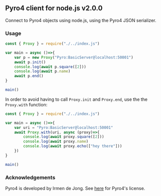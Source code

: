 ## Pyro4 client for node.js v2.0.0

Connect to Pyro4 objects using node.js, using the Pyro4 JSON serializer.

### Usage

```javascript
const { Proxy } = require("./../index.js")

var main = async ()=>{
    var p = new Proxy("Pyro:BasicServer@localhost:50001")
    await p.init()
    console.log(await p.square([2]))
    console.log(await p.name)
    await p.end()
}

main()
```

In order to avoid having to call `Proxy.init` and `Proxy.end`, use the the
`Proxy.with` function:

```javascript
const { Proxy } = require("./../index.js")

var main = async ()=>{
    var uri = "Pyro:BasicServer@localhost:50001"
    await Proxy.with(uri, async (proxy)=>{
        console.log(await proxy.square([2]))
        console.log(await proxy.name)
        console.log(await proxy.echo(["hey there"]))
    })
}

main()
```

### Acknowledgements

Pyro4 is developed by Irmen de Jong. See [here](https://github.com/irmen/Pyro4/blob/master/LICENSE) for Pyro4's license.

